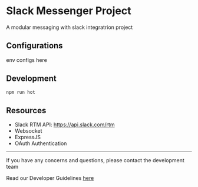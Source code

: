 # Slack Messenger Project #

A modular messaging with slack integratrion project

## Configurations ##

env configs here

## Development ##

```bash
npm run hot
```

## Resources ##

* Slack RTM API: https://api.slack.com/rtm
* Websocket
* ExpressJS
* OAuth Authentication

---

If you have any concerns and questions, please contact the development team

Read our Developer Guidelines [here](https://docs.google.com/document/d/1CrRmbC_h1-Mj3hAIxGKVUUoG6kRUFgR4s2Ivn-LIo9A/edit)
